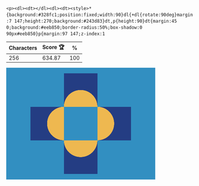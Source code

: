 `<p><dl><dt></dl><dl><dt><style>*{background:#328fc1;position:fixed;width:90}dl{+dl{rotate:90deg}margin:7 147;height:270;background:#243d83}dt,p{height:90}dt{margin:45 0;background:#eeb850;border-radius:50%;box-shadow:0 90px#eeb850}p{margin:97 147;z-index:1`

| Characters | Score 🏆 | %   |
| ---------- | -------- | --- |
| 256        | 634.87   | 100 |

![](/2024/Oct2024/23/20241023.png)
